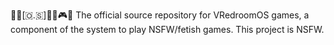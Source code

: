 🔞️🏰️[🇴.🇸]🏳️‍🌈️🎮️🔞️ The official source repository for VRedroomOS games, a component of the system to play NSFW/fetish games. This project is NSFW.
